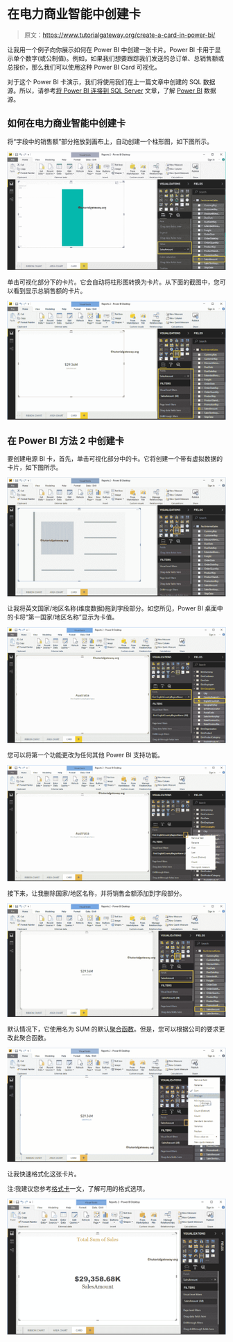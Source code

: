 # 在电力商业智能中创建卡

> 原文：<https://www.tutorialgateway.org/create-a-card-in-power-bi/>

让我用一个例子向你展示如何在 Power BI 中创建一张卡片。Power BI 卡用于显示单个数字(或公制值)。例如，如果我们想要跟踪我们发送的总订单、总销售额或总报价，那么我们可以使用这种 Power BI Card 可视化。

对于这个 Power BI 卡演示，我们将使用我们在上一篇文章中创建的 SQL 数据源。所以，请参考[将 Power BI 连接到 SQL Server](https://www.tutorialgateway.org/connect-power-bi-to-sql-server/) 文章，了解 [Power BI](https://www.tutorialgateway.org/power-bi-tutorial/) 数据源。

## 如何在电力商业智能中创建卡

将“字段中的销售额”部分拖放到画布上，自动创建一个柱形图，如下图所示。

![Create a Card in Power BI 1](img/f7979ae7408b80b463935c10c7c88432.png)

单击可视化部分下的卡片。它会自动将柱形图转换为卡片。从下面的截图中，您可以看到显示总销售额的卡片。

![Create a Card in Power BI 2](img/c05a562ab1a814949ad6429e37ba2e5d.png)

## 在 Power BI 方法 2 中创建卡

要创建电源 BI 卡，首先，单击可视化部分中的卡。它将创建一个带有虚拟数据的卡片，如下图所示。

![Create a Card in Power BI 3](img/85f989ae96f676cf509dd62ab604184a.png)

让我将英文国家/地区名称(维度数据)拖到字段部分。如您所见，Power BI 桌面中的卡将“第一国家/地区名称”显示为卡值。

![Create a Card in Power BI 4](img/a9cfcfc1f0f8e9ce0529365b8d6352df.png)

您可以将第一个功能更改为任何其他 Power BI 支持功能。

![Create a Card in Power BI 5](img/fa82de20e833b8a3eb0e8d1ff23dba98.png)

接下来，让我删除国家/地区名称，并将销售金额添加到字段部分。

![Create a Card in Power BI 6](img/e223b5bc04119ea0be0aae6f3aa4ec84.png)

默认情况下，它使用名为 SUM 的默认[聚合函数](https://www.tutorialgateway.org/sql-aggregate-functions/)。但是，您可以根据公司的要求更改此聚合函数。

![Create a Card in Power BI 7](img/709014e6c02361a92db54c17895a99ee.png)

让我快速格式化这张卡片。

注:我建议您参考[格式卡](https://www.tutorialgateway.org/format-power-bi-card/)一文，了解可用的格式选项。

![Create a Card in Power BI 8](img/6c5801ca4158589a83be1a7454484f68.png)